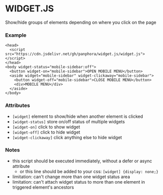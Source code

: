 # WIDGET.JS

Show/hide groups of elements depending on where you click on the page

### Example

```
<head>
  <script src="https://cdn.jsdelivr.net/gh/panphora/widget.js/widget.js"></script>
</head>
<body widget-status="mobile-sidebar:off">
  <button widget-on="mobile-sidebar">OPEN MOBILE MENU</button>
  <aside widget="mobile-sidebar" widget-clickaway="mobile-sidebar">
    <button widget-off="mobile-sidebar">CLOSE MOBILE MENU</button>
    <div>MOBILE MENU</div>
  </aside>
</body>
```

### Attributes
- `[widget]` element to show/hide when another element is clicked
- `[widget-status]` store on/off status of multiple widgets
- `[widget-on]` click to show widget
- `[widget-off]` click to hide widget
- `[widget-clickaway]` click anything else to hide widget

### Notes
- this script should be executed immediately, without a defer or async attribute
  - or this line should be added to your css: `[widget] {display: none;}`
- limitation: can't change more than one widget status area
- limitation: can't attach widget status to more than one element in triggered element's ancestors